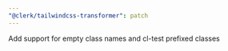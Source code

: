 ```yaml
---
"@clerk/tailwindcss-transformer": patch
---
```


Add support for empty class names and cl-test prefixed classes
